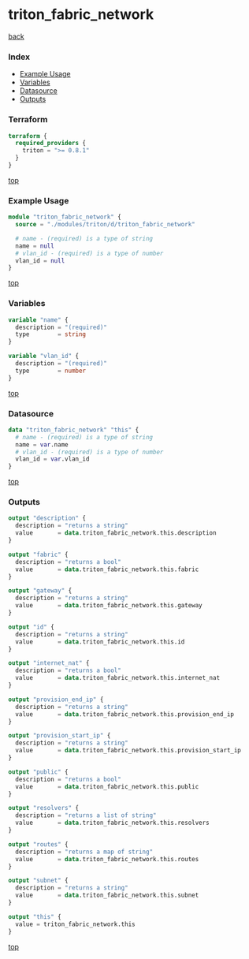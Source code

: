 # triton_fabric_network

[back](../triton.md)

### Index

- [Example Usage](#example-usage)
- [Variables](#variables)
- [Datasource](#datasource)
- [Outputs](#outputs)

### Terraform

```terraform
terraform {
  required_providers {
    triton = ">= 0.8.1"
  }
}
```

[top](#index)

### Example Usage

```terraform
module "triton_fabric_network" {
  source = "./modules/triton/d/triton_fabric_network"

  # name - (required) is a type of string
  name = null
  # vlan_id - (required) is a type of number
  vlan_id = null
}
```

[top](#index)

### Variables

```terraform
variable "name" {
  description = "(required)"
  type        = string
}

variable "vlan_id" {
  description = "(required)"
  type        = number
}
```

[top](#index)

### Datasource

```terraform
data "triton_fabric_network" "this" {
  # name - (required) is a type of string
  name = var.name
  # vlan_id - (required) is a type of number
  vlan_id = var.vlan_id
}
```

[top](#index)

### Outputs

```terraform
output "description" {
  description = "returns a string"
  value       = data.triton_fabric_network.this.description
}

output "fabric" {
  description = "returns a bool"
  value       = data.triton_fabric_network.this.fabric
}

output "gateway" {
  description = "returns a string"
  value       = data.triton_fabric_network.this.gateway
}

output "id" {
  description = "returns a string"
  value       = data.triton_fabric_network.this.id
}

output "internet_nat" {
  description = "returns a bool"
  value       = data.triton_fabric_network.this.internet_nat
}

output "provision_end_ip" {
  description = "returns a string"
  value       = data.triton_fabric_network.this.provision_end_ip
}

output "provision_start_ip" {
  description = "returns a string"
  value       = data.triton_fabric_network.this.provision_start_ip
}

output "public" {
  description = "returns a bool"
  value       = data.triton_fabric_network.this.public
}

output "resolvers" {
  description = "returns a list of string"
  value       = data.triton_fabric_network.this.resolvers
}

output "routes" {
  description = "returns a map of string"
  value       = data.triton_fabric_network.this.routes
}

output "subnet" {
  description = "returns a string"
  value       = data.triton_fabric_network.this.subnet
}

output "this" {
  value = triton_fabric_network.this
}
```

[top](#index)